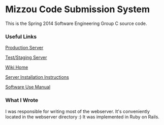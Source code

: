 Mizzou Code Submission System
=========

This is the Spring 2014 Software Engineering Group C source code. 



### Useful Links

[Production Server](http://swegroupc.herokuapp.com/)

[Test/Staging Server](http://swegroupc-test.herokuapp.com/)

[Wiki Home](https://github.com/ryan-endacott/swegroupc/wiki)

[Server Installation Instructions](https://github.com/ryan-endacott/swegroupc/wiki/Server-Installation-Instructions)

[Software Use Manual](https://github.com/ryan-endacott/swegroupc/wiki/Software-Use-Manual)

### What I Wrote

I was responsible for writing most of the webserver.  It's conveniently located in the webserver directory :)  It was implemented in Ruby on Rails.

